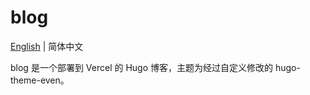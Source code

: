 # blog

[English](./README-en.md "English") | 简体中文

blog 是一个部署到 Vercel 的 Hugo 博客，主题为经过自定义修改的 hugo-theme-even。
